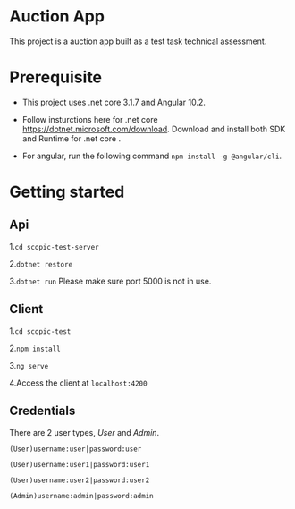 # Auction App
This project is a auction app built as a test task technical assessment.
# Prerequisite
* This project uses .net core 3.1.7 and Angular 10.2.
* Follow insturctions here for .net core https://dotnet.microsoft.com/download. Download and install both SDK and Runtime for .net core .

* For angular, run the following command `npm install -g @angular/cli`.

# Getting started

## Api
1.`cd scopic-test-server`

2.`dotnet restore`

3.`dotnet run`
Please make sure port 5000 is not in use.
## Client
1.`cd scopic-test`

2.`npm install`

3.`ng serve`

4.Access the client at `localhost:4200`

## Credentials
There are 2 user types, *User* and *Admin*.

`(User)username:user|password:user`

`(User)username:user1|password:user1`

`(User)username:user2|password:user2`

`(Admin)username:admin|password:admin`
